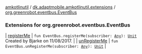[amkotlinutil](../../index.md) / [dk.adaptmobile.amkotlinutil.extensions](../index.md) / [org.greenrobot.eventbus.EventBus](./index.md)

### Extensions for org.greenrobot.eventbus.EventBus

| [registerMe](register-me.md) | `fun EventBus.registerMe(subscriber: `[`Any`](https://kotlinlang.org/api/latest/jvm/stdlib/kotlin/-any/index.html)`): `[`Unit`](https://kotlinlang.org/api/latest/jvm/stdlib/kotlin/-unit/index.html)<br>Created by Bjarke on 11/08/2017. |
| [unRegisterMe](un-register-me.md) | `fun EventBus.unRegisterMe(subscriber: `[`Any`](https://kotlinlang.org/api/latest/jvm/stdlib/kotlin/-any/index.html)`): `[`Unit`](https://kotlinlang.org/api/latest/jvm/stdlib/kotlin/-unit/index.html) |

